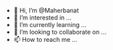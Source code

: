 - 👋 Hi, I’m @Maherbanat
- 👀 I’m interested in ...
- 🌱 I’m currently learning ...
- 💞️ I’m looking to collaborate on ...
- 📫 How to reach me ...

<!---
Maherbanat/Maherbanat is a ✨ special ✨ repository because its `README.md` (this file) appears on your GitHub profile.
You can click the Preview link to take a look at your changes.
--->

